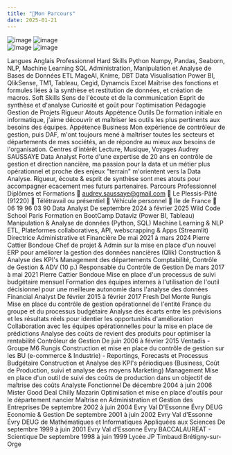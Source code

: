 ```yaml
---
title: "🎒Mon Parcours"
date: 2025-01-21
---
```

<link rel="stylesheet" href="{{ '/assets/css/styles.css' | relative_url }}">

![image](https://github.com/user-attachments/assets/97cb7aae-3b14-4e30-a275-dbca3c773704) ![image](https://github.com/user-attachments/assets/8dcbce8c-4139-4343-8e5a-8039e8945421)<br>
![image](https://github.com/user-attachments/assets/fac958ce-dc2c-4cae-b8dd-e7c7e5fcbdd6) ![image](https://github.com/user-attachments/assets/e5f74cd4-b0d9-4da1-82a9-0b170a3fe3d4)

Langues
Anglais
Professionnel
Hard Skills
Python
Numpy, Pandas, Seaborn, NLP, Machine
Learning
SQL
Administration, Manipulation et Analyse de
Bases de Données
ETL
MageAI, Knime, DBT
Data Visualisation
Power BI, QlikSense, TM1, Tableau, Cegid,
Dynamcis
Excel
Maîtrise des fonctions et formules liées à la
synthèse et restitution de données, et création
de macros.
Soft Skills
Sens de l'écoute et de la communication
Esprit de synthèse et d'analyse
Curiosité et goût pour l'optimisation
Pédagogie
Gestion de Projets
Rigueur
Atouts
Appétence Outils
De formation initiale en informatique, j'aime
découvrir et maîtriser les outils les plus
pertinents aux besoins des équipes.
Appétence Business
Mon expérience de contrôleur de gestion, puis
DAF, m'ont toujours mené à maîtriser toutes les
secteurs et départements de mes sociétés, an
de répondre au mieux aux besoins de
l'organisation.
Centres d'intérêt
Lecture, Musique, Voyages
Audrey SAUSSAYE
Data Analyst
Forte d'une expertise de 20 ans en contrôle de gestion et direction nancière, ma
passion pour la data et un métier plus opérationnel et proche des enjeux "terrain"
m'orientent vers la Data Analyse. Rigueur, écoute & esprit de synthèse sont mes atouts
pour accompagner ecacement mes futurs partenaires.
Parcours Professionnel
Diplômes et Formations
 audrey.saussaye@gmail.com
 Le Plessis-Pâté (91220)
 Télétravail ou présentiel
 Véhicule personnel
 Ile de France
 06 19 96 03 90
Data Analyst
De septembre 2024 à février 2025 Wild Code School Paris
Formation en BootCamp
Dataviz (Power BI, Tableau)
Manipulation & Analyse de données (Python, SQL)
Machine Learning & NLP
ETL, Plateformes collaboratives, API, webscrapping & Apps (Streamlit)
Directrice Administrative et Financière
De mai 2021 à mars 2024 Pierre Cattier Bondoue
Chef de projet & Admin sur la mise en place d'un nouvel ERP pour améliorer
la gestion des données nancières (Qlik)
Construction & Analyse des KPI's
Management des départements Comptabilité, Contrôle de Gestion & ADV (10
p.)
Responsable du Contrôle de Gestion
De mars 2017 à mai 2021 Pierre Cattier Bondoue
Mise en place d'un processus de suivi budgétaire mensuel
Formation des équipes internes à l'utilisation de l'outil décisionnel pour une
meilleure autonomie dans l'analyse des données
Financial Analyst
De février 2015 à février 2017 Fresh Del Monte Rungis
Mise en place du contrôle de gestion opérationnel de l'entité France du
groupe et du processus budgétaire
Analyse des écarts entre les prévisions et les résultats réels pour identier les
opportunités d'amélioration
Collaboration avec les équipes opérationnelles pour la mise en place de
prédictions
Analyse des coûts de revient des produits pour optimiser la rentabilité
Contrôleur de Gestion
De juin 2006 à février 2015 Ventadis - Groupe M6 Rungis
Construction et mise en place du contrôle de gestion sur les BU (e-commerce
& Industrie) - Reportings, Forecasts et Processus Budgétaire
Construction et Analyse des KPI's périodiques (Business, Coût de Production,
suivi et analyse des moyens Marketing)
Management
Mise en place d'un outil de suivi des coûts de production dans un objectif de
maîtrise des coûts
Analyste Fonctionnel
De décembre 2004 à juin 2006 Mister Good Deal Chilly Mazarin
Optimisation et mise en place d'outils pour le département nancier
Maîtrise en Administration et Gestion des Entreprises
De septembre 2002 à juin 2004 Evry Val D'Essonne Évry
DEUG Economie & Gestion
De septembre 2001 à juin 2002 Evry Val d'Essonne Évry
DEUG de Mathématiques et Informatiques Appliquées aux Sciences
De septembre 1999 à juin 2001 Evry Val d'Essonne Évry
BACCALAUREAT - Scientique
De septembre 1998 à juin 1999 Lycée JP Timbaud Brétigny-sur-Orge
